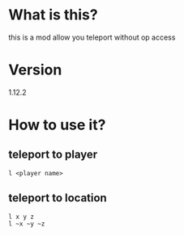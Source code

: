 # What is this?

this is a mod allow you teleport without op access

# Version

1.12.2

# How to use it?

## teleport to player

```
l <player name>
```

## teleport to location

```
l x y z
l ~x ~y ~z
```
